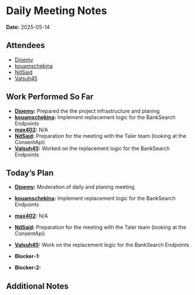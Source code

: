# 
# # 
# Daily Meeting Notes

**Date:** 2025-05-14

## Attendees
- [Djoemy](https://github.com/Djoemy)
- [kouamschekina](https://github.com/kouamschekina)
- [NdSaid](https://github.com/NdSaid)
- [Valsuh45](https://github.com/Valsuh45)

## Work Performed So Far
- **[Djoemy](https://github.com/Djoemy):** Prepared the the project infrastructure and planing
- **[kouamschekina](https://github.com/kouamschekina):** Implement replacement logic for the BankSearch Endpoints
- **[max402](https://github.com/max402):** N/A
- **[NdSaid](https://github.com/NdSaid):** Preparation for the meeting with the Taler team (looking at the ConsentApi)
- **[Valsuh45](https://github.com/Valsuh45):** Worked on the replacement logic for the BankSearch Endpoints

## Today’s Plan
- **[Djoemy](https://github.com/Djoemy):** Moderation of daily and planing meeting
- **[kouamschekina](https://github.com/kouamschekina):** Implement replacement logic for the BankSearch Endpoints
- **[max402](https://github.com/max402):** N/A
- **[NdSaid](https://github.com/NdSaid):** Preparation for the meeting with the Taler team (looking at the ConsentApi)
- **[Valsuh45](https://github.com/Valsuh45):** Work on the replacement logic for the BankSearch Endpoints

- **Blocker-1:** 

- **Blocker-2:** 

## Additional Notes
